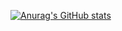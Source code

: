 

[![Anurag's GitHub stats](https://github-readme-stats.vercel.app/api?username=ycaro0110)](https://github.com/anuraghazra/github-readme-stats&theme=dark)
